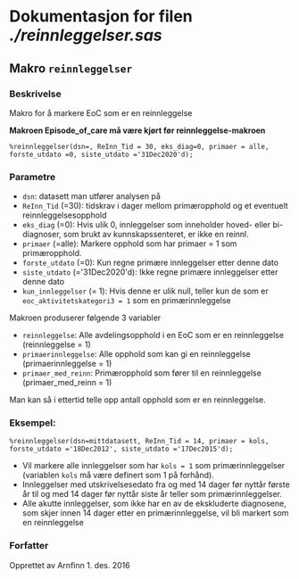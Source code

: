 
# Dokumentasjon for filen *./reinnleggelser.sas*


## Makro `reinnleggelser`

### Beskrivelse

Makro for å markere EoC som er en reinnleggelse 

**Makroen Episode_of_care må være kjørt før reinnleggelse-makroen**

```
%reinnleggelser(dsn=, ReInn_Tid = 30, eks_diag=0, primaer = alle, forste_utdato =0, siste_utdato ='31Dec2020'd);
```

### Parametre

- `dsn`:             datasett man utfører analysen på
- `ReInn_Tid` (=30): tidskrav i dager mellom primæropphold og et eventuelt reinnleggelsesopphold
- `eks_diag` (=0):   Hvis ulik 0, innleggelser som inneholder hoved- eller bi-diagnoser, som brukt av kunnskapssenteret, er ikke en reinnl.
- `primaer` (=alle): Markere opphold som har primaer = 1 som primæropphold.
- `forste_utdato` (=0): Kun regne primære innleggelser etter denne dato
- `siste_utdato` (='31Dec2020'd): Ikke regne primære innleggelser etter denne dato
- `kun_innleggelser` (= 1): Hvis denne er ulik null, teller kun de som er `eoc_aktivitetskategori3 = 1` som en primærinnleggelse

Makroen produserer følgende 3 variabler
- `reinnleggelse`: Alle avdelingsopphold i en EoC som er en reinnleggelse (reinnleggelse = 1)
- `primaerinnleggelse`: Alle opphold som kan gi en reinnleggelse (primaerinnleggelse = 1)
- `primaer_med_reinn`: Primæropphold som fører til en reinnleggelse (primaer_med_reinn = 1)

Man kan så i ettertid telle opp antall opphold som er en reinnleggelse.

### Eksempel:
```
%reinnleggelser(dsn=mittdatasett, ReInn_Tid = 14, primaer = kols, forste_utdato ='18Dec2012', siste_utdato ='17Dec2015'd);
```
- Vil markere alle innleggelser som har `kols = 1` som primærinnleggelser (variablen `kols` må være definert som 1 på forhånd). 
- Innleggelser med utskrivelsesedato fra og med 14 dager før nyttår første år til og med 14 dager før nyttår siste år teller som primærinnleggelser. 
- Alle akutte innleggelser, som ikke har en av de ekskluderte diagnosene, som skjer innen 14 dager etter en primærinnleggelse, vil bli markert som en reinnleggelse

### Forfatter

Opprettet av Arnfinn 1. des. 2016 
